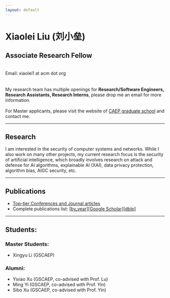 ```yaml
---
layout: default
---
```


# Xiaolei Liu (刘小垒)


<div class="title">
<h2>Associate Research Fellow</h2>

<br>
Email: xiaolei1 at acm dot org

</div>

<div class ="blocks">
<br>
<br>
My research team has multiple openings for <b>Research/Software Engineers, Research Assistants, Research Interns</b>, please drop me an email for more information.
<br>
<br>
For Master applicants, please visit the website of <a href="https://zsxx.gscaep.ac.cn/" target="_blank">CAEP graduate school</a> and contact me.
</div>


---

## Research

<div class="blocks">
I am interested in the security of computer systems and networks. While I also work on many other projects, my current research focus is the security of artificial intelligence, which broadly involves research on attack and defense for AI algorithms, explainable AI (XAI), data privacy protection, algorithm bias, AIGC security, etc.
</div>

---

## Publications

<div class ="blocks">
<ul class="blocks">
  <li><a href="/toptier.html" target="_blank">Top-tier Conferences and Journal articles</a></li>
  <li>Complete publications list: <a href="/pubs.html">[by_year]</a><a href="https://scholar.google.com/citations?user=2ahbtVoAAAAJ" target="_blank">[Google Scholar]</a><a href="https://dblp.org/pid/34/8893-1.html" target="_blank">[dblp]</a></li>
</ul>
</div>

---

## Students:

### Master Students:

- Xingyu Li (GSCAEP)

### Alumni:

- Yixiao Xu (GSCAEP, co-advised with Prof. Lu)
- Ming Yi (GSCAEP, co-advised with Prof. Yin)
- Sibo Xu (GSCAEP, co-advised with Prof. Yin)

<br>

